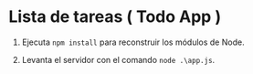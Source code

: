 # Lista de tareas ( Todo App )


1. Ejecuta ```npm install``` para reconstruir los módulos de Node.

2. Levanta el servidor con el comando ```node .\app.js```.
